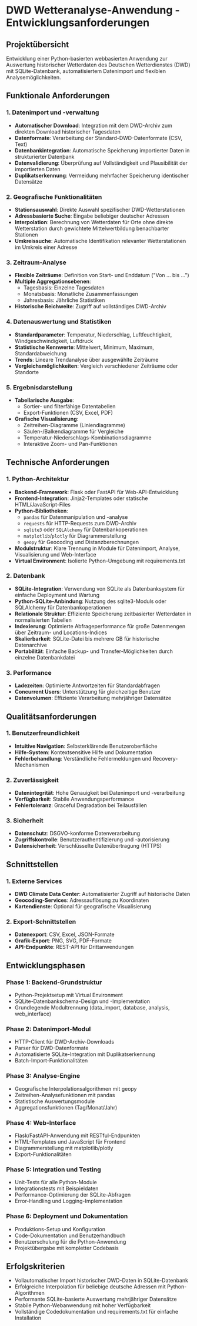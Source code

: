 # DWD Wetteranalyse-Anwendung - Entwicklungsanforderungen

## Projektübersicht
Entwicklung einer Python-basierten webbasierten Anwendung zur Auswertung historischer Wetterdaten des Deutschen Wetterdienstes (DWD) mit SQLite-Datenbank, automatisiertem Datenimport und flexiblen Analysemöglichkeiten.

## Funktionale Anforderungen

### 1. Datenimport und -verwaltung
- **Automatischer Download**: Integration mit dem DWD-Archiv zum direkten Download historischer Tagesdaten
- **Datenformate**: Verarbeitung der Standard-DWD-Datenformate (CSV, Text)
- **Datenbankintegration**: Automatische Speicherung importierter Daten in strukturierter Datenbank
- **Datenvalidierung**: Überprüfung auf Vollständigkeit und Plausibilität der importierten Daten
- **Duplikatserkennung**: Vermeidung mehrfacher Speicherung identischer Datensätze

### 2. Geografische Funktionalitäten
- **Stationsauswahl**: Direkte Auswahl spezifischer DWD-Wetterstationen
- **Adressbasierte Suche**: Eingabe beliebiger deutscher Adressen
- **Interpolation**: Berechnung von Wetterdaten für Orte ohne direkte Wetterstation durch gewichtete Mittelwertbildung benachbarter Stationen
- **Umkreissuche**: Automatische Identifikation relevanter Wetterstationen im Umkreis einer Adresse

### 3. Zeitraum-Analyse
- **Flexible Zeiträume**: Definition von Start- und Enddatum ("Von ... bis ...")
- **Multiple Aggregationsebenen**:
  - Tagesbasis: Einzelne Tagesdaten
  - Monatsbasis: Monatliche Zusammenfassungen
  - Jahresbasis: Jährliche Statistiken
- **Historische Reichweite**: Zugriff auf vollständiges DWD-Archiv

### 4. Datenauswertung und Statistiken
- **Standardparameter**: Temperatur, Niederschlag, Luftfeuchtigkeit, Windgeschwindigkeit, Luftdruck
- **Statistische Kennwerte**: Mittelwert, Minimum, Maximum, Standardabweichung
- **Trends**: Lineare Trendanalyse über ausgewählte Zeiträume
- **Vergleichsmöglichkeiten**: Vergleich verschiedener Zeiträume oder Standorte

### 5. Ergebnisdarstellung
- **Tabellarische Ausgabe**: 
  - Sortier- und filterfähige Datentabellen
  - Export-Funktionen (CSV, Excel, PDF)
- **Grafische Visualisierung**:
  - Zeitreihen-Diagramme (Liniendiagramme)
  - Säulen-/Balkendiagramme für Vergleiche
  - Temperatur-Niederschlags-Kombinationsdiagramme
  - Interaktive Zoom- und Pan-Funktionen

## Technische Anforderungen

### 1. Python-Architektur
- **Backend-Framework**: Flask oder FastAPI für Web-API-Entwicklung
- **Frontend-Integration**: Jinja2-Templates oder statische HTML/JavaScript-Files
- **Python-Bibliotheken**: 
  - `pandas` für Datenmanipulation und -analyse
  - `requests` für HTTP-Requests zum DWD-Archiv
  - `sqlite3` oder `SQLAlchemy` für Datenbankoperationen
  - `matplotlib`/`plotly` für Diagrammerstellung
  - `geopy` für Geocoding und Distanzberechnungen
- **Modulstruktur**: Klare Trennung in Module für Datenimport, Analyse, Visualisierung und Web-Interface
- **Virtual Environment**: Isolierte Python-Umgebung mit requirements.txt

### 2. Datenbank
- **SQLite-Integration**: Verwendung von SQLite als Datenbanksystem für einfache Deployment und Wartung
- **Python-SQLite-Anbindung**: Nutzung des sqlite3-Moduls oder SQLAlchemy für Datenbankoperationen
- **Relationale Struktur**: Effiziente Speicherung zeitbasierter Wetterdaten in normalisierten Tabellen
- **Indexierung**: Optimierte Abfrageperformance für große Datenmengen über Zeitraum- und Locations-Indices
- **Skalierbarkeit**: SQLite-Datei bis mehrere GB für historische Datenarchive
- **Portabilität**: Einfache Backup- und Transfer-Möglichkeiten durch einzelne Datenbankdatei

### 3. Performance
- **Ladezeiten**: Optimierte Antwortzeiten für Standardabfragen
- **Concurrent Users**: Unterstützung für gleichzeitige Benutzer
- **Datenvolumen**: Effiziente Verarbeitung mehrjähriger Datensätze

## Qualitätsanforderungen

### 1. Benutzerfreundlichkeit
- **Intuitive Navigation**: Selbsterklärende Benutzeroberfläche
- **Hilfe-System**: Kontextsensitive Hilfe und Dokumentation
- **Fehlerbehandlung**: Verständliche Fehlermeldungen und Recovery-Mechanismen

### 2. Zuverlässigkeit
- **Datenintegrität**: Hohe Genauigkeit bei Datenimport und -verarbeitung
- **Verfügbarkeit**: Stabile Anwendungsperformance
- **Fehlertoleranz**: Graceful Degradation bei Teilausfällen

### 3. Sicherheit
- **Datenschutz**: DSGVO-konforme Datenverarbeitung
- **Zugriffskontrolle**: Benutzerauthentifizierung und -autorisierung
- **Datensicherheit**: Verschlüsselte Datenübertragung (HTTPS)

## Schnittstellen

### 1. Externe Services
- **DWD Climate Data Center**: Automatisierter Zugriff auf historische Daten
- **Geocoding-Services**: Adressauflösung zu Koordinaten
- **Kartendienste**: Optional für geografische Visualisierung

### 2. Export-Schnittstellen
- **Datenexport**: CSV, Excel, JSON-Formate
- **Grafik-Export**: PNG, SVG, PDF-Formate
- **API-Endpunkte**: REST-API für Drittanwendungen

## Entwicklungsphasen

### Phase 1: Backend-Grundstruktur
- Python-Projektsetup mit Virtual Environment
- SQLite-Datenbankschema-Design und -Implementation
- Grundlegende Modultrennung (data_import, database, analysis, web_interface)

### Phase 2: Datenimport-Modul
- HTTP-Client für DWD-Archiv-Downloads
- Parser für DWD-Datenformate
- Automatisierte SQLite-Integration mit Duplikatserkennung
- Batch-Import-Funktionalitäten

### Phase 3: Analyse-Engine
- Geografische Interpolationsalgorithmen mit geopy
- Zeitreihen-Analysefunktionen mit pandas
- Statistische Auswertungsmodule
- Aggregationsfunktionen (Tag/Monat/Jahr)

### Phase 4: Web-Interface
- Flask/FastAPI-Anwendung mit RESTful-Endpunkten
- HTML-Templates und JavaScript für Frontend
- Diagrammerstellung mit matplotlib/plotly
- Export-Funktionalitäten

### Phase 5: Integration und Testing
- Unit-Tests für alle Python-Module
- Integrationstests mit Beispieldaten
- Performance-Optimierung der SQLite-Abfragen
- Error-Handling und Logging-Implementation

### Phase 6: Deployment und Dokumentation
- Produktions-Setup und Konfiguration
- Code-Dokumentation und Benutzerhandbuch
- Benutzerschulung für die Python-Anwendung
- Projektübergabe mit kompletter Codebasis

## Erfolgskriterien
- Vollautomatischer Import historischer DWD-Daten in SQLite-Datenbank
- Erfolgreiche Interpolation für beliebige deutsche Adressen mit Python-Algorithmen
- Performante SQLite-basierte Auswertung mehrjähriger Datensätze
- Stabile Python-Webanwendung mit hoher Verfügbarkeit
- Vollständige Codedokumentation und requirements.txt für einfache Installation